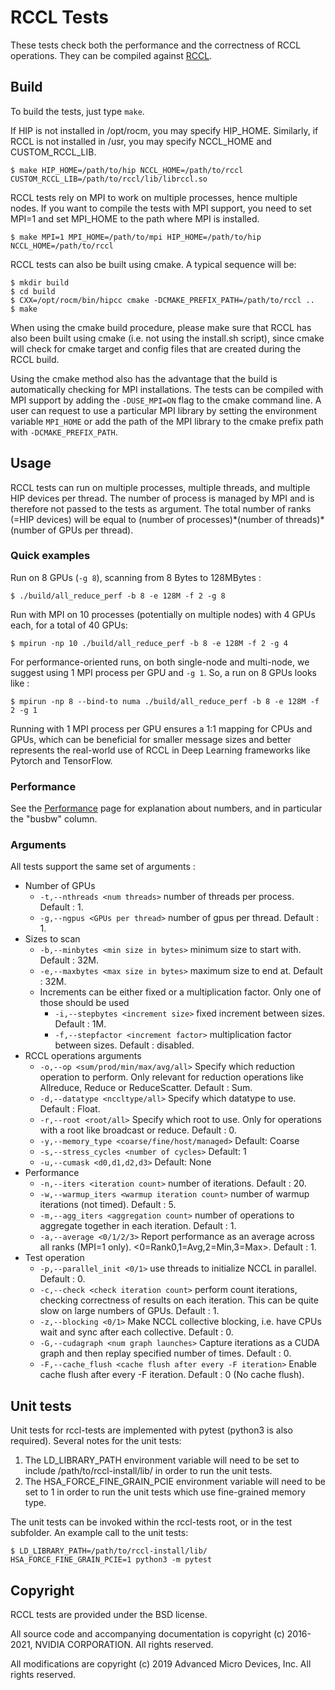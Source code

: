 # RCCL Tests

These tests check both the performance and the correctness of RCCL operations. They can be compiled against [RCCL](https://github.com/ROCmSoftwarePlatform/rccl).

## Build

To build the tests, just type `make`.

If HIP is not installed in /opt/rocm, you may specify HIP\_HOME. Similarly, if RCCL is not installed in /usr, you may specify NCCL\_HOME and CUSTOM\_RCCL\_LIB.

```shell
$ make HIP_HOME=/path/to/hip NCCL_HOME=/path/to/rccl CUSTOM_RCCL_LIB=/path/to/rccl/lib/librccl.so
```

RCCL tests rely on MPI to work on multiple processes, hence multiple nodes. If you want to compile the tests with MPI support, you need to set MPI=1 and set MPI\_HOME to the path where MPI is installed.

```shell
$ make MPI=1 MPI_HOME=/path/to/mpi HIP_HOME=/path/to/hip NCCL_HOME=/path/to/rccl
```

RCCL tests can also be built using cmake. A typical sequence will be:

```shell
$ mkdir build
$ cd build
$ CXX=/opt/rocm/bin/hipcc cmake -DCMAKE_PREFIX_PATH=/path/to/rccl ..
$ make
```

When using the cmake build procedure, please make sure that RCCL has also been built using cmake (i.e. not using the install.sh script), since cmake will check
for cmake target and config files that are created during the RCCL build.

Using the cmake method also has the advantage that the build is automatically checking for MPI installations. The tests can be compiled with MPI support by adding the `-DUSE_MPI=ON` flag to the cmake command line. A user can request to use a particular MPI library by setting the environment variable `MPI_HOME` or add the path of the MPI library to the cmake prefix path with `-DCMAKE_PREFIX_PATH`.


## Usage

RCCL tests can run on multiple processes, multiple threads, and multiple HIP devices per thread. The number of process is managed by MPI and is therefore not passed to the tests as argument. The total number of ranks (=HIP devices) will be equal to (number of processes)\*(number of threads)\*(number of GPUs per thread).

### Quick examples

Run on 8 GPUs (`-g 8`), scanning from 8 Bytes to 128MBytes :
```shell
$ ./build/all_reduce_perf -b 8 -e 128M -f 2 -g 8
```

Run with MPI on 10 processes (potentially on multiple nodes) with 4 GPUs each, for a total of 40 GPUs:
```shell
$ mpirun -np 10 ./build/all_reduce_perf -b 8 -e 128M -f 2 -g 4
```

For performance-oriented runs, on both single-node and multi-node, we suggest using 1 MPI process per GPU and `-g 1`. So, a run on 8 GPUs looks like :
```shell
$ mpirun -np 8 --bind-to numa ./build/all_reduce_perf -b 8 -e 128M -f 2 -g 1
```
Running with 1 MPI process per GPU ensures a 1:1 mapping for CPUs and GPUs, which can be beneficial for smaller message sizes and better represents the real-world use of RCCL in Deep Learning frameworks like Pytorch and TensorFlow.

### Performance

See the [Performance](doc/PERFORMANCE.md) page for explanation about numbers, and in particular the "busbw" column.

### Arguments

All tests support the same set of arguments :

* Number of GPUs
  * `-t,--nthreads <num threads>` number of threads per process. Default : 1.
  * `-g,--ngpus <GPUs per thread>` number of gpus per thread. Default : 1.
* Sizes to scan
  * `-b,--minbytes <min size in bytes>` minimum size to start with. Default : 32M.
  * `-e,--maxbytes <max size in bytes>` maximum size to end at. Default : 32M.
  * Increments can be either fixed or a multiplication factor. Only one of those should be used
    * `-i,--stepbytes <increment size>` fixed increment between sizes. Default : 1M.
    * `-f,--stepfactor <increment factor>` multiplication factor between sizes. Default : disabled.
* RCCL operations arguments
  * `-o,--op <sum/prod/min/max/avg/all>` Specify which reduction operation to perform. Only relevant for reduction operations like Allreduce, Reduce or ReduceScatter. Default : Sum.
  * `-d,--datatype <nccltype/all>` Specify which datatype to use. Default : Float.
  * `-r,--root <root/all>` Specify which root to use. Only for operations with a root like broadcast or reduce. Default : 0.
  * `-y,--memory_type <coarse/fine/host/managed>` Default: Coarse
  * `-s,--stress_cycles <number of cycles>` Default: 1
  * `-u,--cumask <d0,d1,d2,d3>` Default: None
* Performance
  * `-n,--iters <iteration count>` number of iterations. Default : 20.
  * `-w,--warmup_iters <warmup iteration count>` number of warmup iterations (not timed). Default : 5.
  * `-m,--agg_iters <aggregation count>` number of operations to aggregate together in each iteration. Default : 1.
  * `-a,--average <0/1/2/3>` Report performance as an average across all ranks (MPI=1 only). <0=Rank0,1=Avg,2=Min,3=Max>. Default : 1.
* Test operation
  * `-p,--parallel_init <0/1>` use threads to initialize NCCL in parallel. Default : 0.
  * `-c,--check <check iteration count>` perform count iterations, checking correctness of results on each iteration. This can be quite slow on large numbers of GPUs. Default : 1.
  * `-z,--blocking <0/1>` Make NCCL collective blocking, i.e. have CPUs wait and sync after each collective. Default : 0.
  * `-G,--cudagraph <num graph launches>` Capture iterations as a CUDA graph and then replay specified number of times. Default : 0.
  * `-F,--cache_flush <cache flush after every -F iteration>` Enable cache flush after every -F iteration. Default : 0 (No cache flush).

## Unit tests

Unit tests for rccl-tests are implemented with pytest (python3 is also required).  Several notes for the unit tests:

1. The LD_LIBRARY_PATH environment variable will need to be set to include /path/to/rccl-install/lib/ in order to run the unit tests.
2. The HSA_FORCE_FINE_GRAIN_PCIE environment variable will need to be set to 1 in order to run the unit tests which use fine-grained memory type.

The unit tests can be invoked within the rccl-tests root, or in the test subfolder.  An example call to the unit tests:
```shell
$ LD_LIBRARY_PATH=/path/to/rccl-install/lib/ HSA_FORCE_FINE_GRAIN_PCIE=1 python3 -m pytest
```

## Copyright

RCCL tests are provided under the BSD license.

All source code and accompanying documentation is copyright (c) 2016-2021, NVIDIA CORPORATION. All rights reserved.

All modifications are copyright (c) 2019 Advanced Micro Devices, Inc. All rights reserved.


